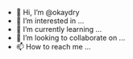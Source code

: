 - 👋 Hi, I’m @okaydry
- 👀 I’m interested in ...
- 🌱 I’m currently learning ...
- 💞️ I’m looking to collaborate on ...
- 📫 How to reach me ...

<!---
okaydry/okaydry is a ✨ special ✨ repository because its `README.md` (this file) appears on your GitHub profile.
You can click the Preview link to take a look at your changes.
--->
